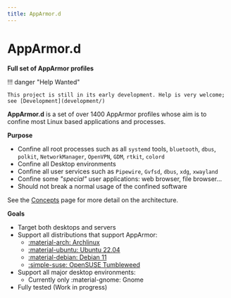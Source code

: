 ```yaml
---
title: AppArmor.d
---
```


# AppArmor.d

**Full set of AppArmor profiles**

!!! danger "Help Wanted"

    This project is still in its early development. Help is very welcome; 
    see [Development](development/)

**AppArmor.d** is a set of over 1400 AppArmor profiles whose aim is to confine
most Linux based applications and processes.

**Purpose**

- Confine all root processes such as all `systemd` tools, `bluetooth`, `dbus`,
  `polkit`, `NetworkManager`, `OpenVPN`, `GDM`, `rtkit`, `colord`
- Confine all Desktop environments
- Confine all user services such as `Pipewire`, `Gvfsd`, `dbus`, `xdg`, `xwayland`
- Confine some *"special"* user applications: web browser, file browser...
- Should not break a normal usage of the confined software

See the [Concepts](concepts) page for more detail on the architecture.

**Goals**

- Target both desktops and servers
- Support all distributions that support AppArmor:
    * [:material-arch: Archlinux](/install/#archlinux)
    * [:material-ubuntu: Ubuntu 22.04](/install/#ubuntu-debian)
    * [:material-debian: Debian 11](/install/#ubuntu-debian)
    * [:simple-suse: OpenSUSE Tumbleweed](/install/#opensuse)
- Support all major desktop environments:
    * Currently only :material-gnome: Gnome
- Fully tested (Work in progress)
